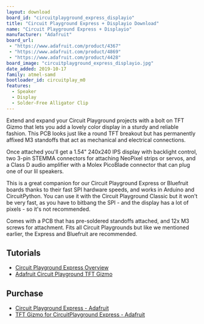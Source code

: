```yaml
---
layout: download
board_id: "circuitplayground_express_displayio"
title: "Circuit Playground Express + Displayio Download"
name: "Circuit Playground Express + Displayio"
manufacturer: "Adafruit"
board_url:
 - "https://www.adafruit.com/product/4367"
 - "https://www.adafruit.com/product/4869"
 - "https://www.adafruit.com/product/4428"
board_image: "circuitplayground_express_displayio.jpg"
date_added: 2019-10-17
family: atmel-samd
bootloader_id: circuitplay_m0
features:
  - Speaker
  - Display
  - Solder-Free Alligator Clip
---
```


Extend and expand your Circuit Playground projects with a bolt on TFT Gizmo that lets you add a lovely color display in a sturdy and reliable fashion. This PCB looks just like a round TFT breakout but has permanently affixed M3 standoffs that act as mechanical and electrical connections.

Once attached you'll get a 1.54" 240x240 IPS display with backlight control, two 3-pin STEMMA connectors for attaching NeoPixel strips or servos, and a Class D audio amplifier with a Molex PicoBlade connector that can plug one of our lil speakers.

This is a great companion for our Circuit Playground Express or Bluefruit boards thanks to their fast SPI hardware speeds, and works in Arduino and CircuitPython. You can use it with the Circuit Playground Classic but it won't be very fast, as you have to bitbang the SPI - and the display has a lot of pixels - so it's not recommended.

Comes with a PCB that has pre-soldered standoffs attached, and 12x M3 screws for attachment. Fits all Circuit Playgrounds but like we mentioned earlier, the Express and Bluefruit are recommended.

## Tutorials

* [Circuit Playground Express Overview](https://learn.adafruit.com/adafruit-circuit-playground-express)
* [Adafruit Circuit Playground TFT Gizmo](https://learn.adafruit.com/adafruit-tft-gizmo)

## Purchase

* [Circuit Playground Express - Adafruit](https://www.adafruit.com/product/3333)
* [TFT Gizmo for CircuitPlayground Express - Adafruit](https://www.adafruit.com/product/4367)
